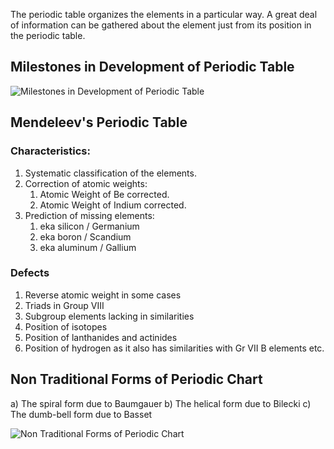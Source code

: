 The periodic table organizes the elements in a particular way. A great deal of information can be gathered about the element just from its position in the periodic table.

## Milestones in Development of Periodic Table

![Milestones in Development of Periodic Table](https://i.imgur.com/ZxLyrfS.png)

## Mendeleev's Periodic Table

###  Characteristics:

1. Systematic classification of the elements.
2. Correction of atomic weights:
	1. Atomic Weight of Be corrected.
	2. Atomic Weight of Indium corrected.
3. Prediction of missing elements: 
	1. eka silicon / Germanium 
	2. eka boron / Scandium
	3. eka aluminum / Gallium

### Defects

1. Reverse atomic weight in some cases
2. Triads in Group VIII
3. Subgroup elements lacking in similarities
4. Position of isotopes
5. Position of lanthanides and actinides
6. Position of hydrogen as it also has similarities with Gr VII B elements etc.

## Non Traditional Forms of Periodic Chart

a) The spiral form due to Baumgauer
b) The helical form due to Bilecki
c) The dumb-bell form due to Basset

![Non Traditional Forms of Periodic Chart](https://i.imgur.com/Pz3GluW.png)
